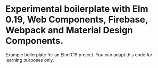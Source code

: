 # Experimental boilerplate with Elm 0.19, Web Components, Firebase, Webpack and Material Design Components.

Example boilerplate for an Elm 0.19 project. You can adapt this code for learning purposes only.
